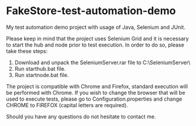 # FakeStore-test-automation-demo
My test automation demo project with usage of Java, Selenium and JUnit.

Please keep in mind that the project uses Selenium Grid and it is necessary to start the hub and node prior to test execution.
In order to do so, please take these steps:

1. Download and unpack the SeleniumServer.rar file to C:\SeleniumServer\
2. Run starthub.bat file.
3. Run startnode.bat file.

The project is compatible with Chrome and Firefox, standard execution will be performed with Chrome.
If you wish to change the browser that will be used to execute tests, please go to Configuration.properties and change CHROME to FIREFOX (capital letters are required).

Should you have any questions do not hesitate to contact me.
